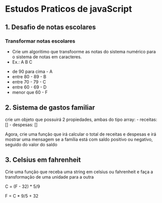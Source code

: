 # Estudos Praticos de javaScript

## 1. Desafio de notas escolares

### Transformar notas escolares

- Crie um algoritimo que transfoorme as notas do sistema numérico para
  o sistema de notas em caracteres.
- Ex.: A B C

* de 90 para cima - A
* entre 80 - 89 - B
* entre 70 - 79 - C
* entre 60 - 69 - D
* menor que 60 - F

## 2. Sistema de gastos familiar

crie um objeto que possuirá 2 propiedades, ambas do tipo array: - receitas: [] - despesas: []

Agora, crie uma função que irá calcular o total de receitas e despesas e
irá mostrar uma mensagem se a família está com saldo positivo ou negativo,
seguido do valor do saldo

## 3. Celsius em fahrenheit

Crie uma função que receba uma string em celsius ou
fahrenheit e faça a transformação
de uma unidade para a outra

C = (F - 32) * 5/9

F = C * 9/5 + 32
